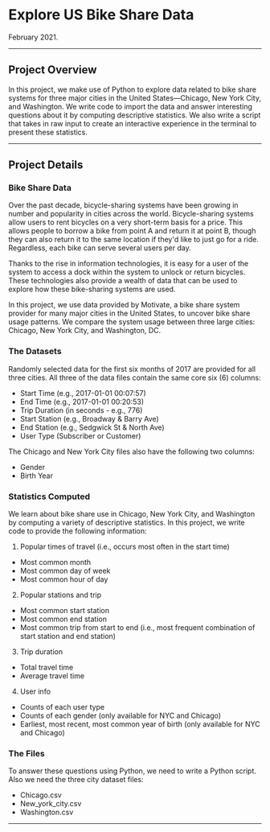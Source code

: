 # Explore US Bike Share Data 
February 2021.

---

## Project Overview
In this project, we make use of Python to explore data related to bike share systems for three major cities in the United States—Chicago, New York City, and Washington. We write code to import the data and answer interesting questions about it by computing descriptive statistics. We also write a script that takes in raw input to create an interactive experience in the terminal to present these statistics.

---

## Project Details

### Bike Share Data
Over the past decade, bicycle-sharing systems have been growing in number and popularity in cities across the world. Bicycle-sharing systems allow users to rent bicycles on a very short-term basis for a price. This allows people to borrow a bike from point A and return it at point B, though they can also return it to the same location if they'd like to just go for a ride. Regardless, each bike can serve several users per day.

Thanks to the rise in information technologies, it is easy for a user of the system to access a dock within the system to unlock or return bicycles. These technologies also provide a wealth of data that can be used to explore how these bike-sharing systems are used.

In this project, we use data provided by Motivate, a bike share system provider for many major cities in the United States, to uncover bike share usage patterns. We compare the system usage between three large cities: Chicago, New York City, and Washington, DC.

### The Datasets
Randomly selected data for the first six months of 2017 are provided for all three cities. All three of the data files contain the same core six (6) columns:

* Start Time (e.g., 2017-01-01 00:07:57)
* End Time (e.g., 2017-01-01 00:20:53)
* Trip Duration (in seconds - e.g., 776)
* Start Station (e.g., Broadway & Barry Ave)
* End Station (e.g., Sedgwick St & North Ave)
* User Type (Subscriber or Customer)

The Chicago and New York City files also have the following two columns:

* Gender
* Birth Year

### Statistics Computed
We learn about bike share use in Chicago, New York City, and Washington by computing a variety of descriptive statistics. In this project, we write code to provide the following information:

1. Popular times of travel (i.e., occurs most often in the start time)

* Most common month
* Most common day of week
* Most common hour of day

2. Popular stations and trip

* Most common start station
* Most common end station
* Most common trip from start to end (i.e., most frequent combination of start station and end station)

3. Trip duration

* Total travel time
* Average travel time

4. User info

* Counts of each user type
* Counts of each gender (only available for NYC and Chicago)
* Earliest, most recent, most common year of birth (only available for NYC and Chicago)

### The Files
To answer these questions using Python, we need to write a Python script.  Also we need the three city dataset files:

* Chicago.csv
* New_york_city.csv
* Washington.csv

---
